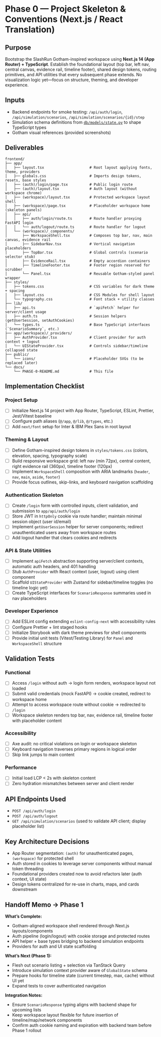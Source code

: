 # Phase 0 — Project Skeleton & Conventions (Next.js / React Translation)

## Purpose

Bootstrap the SlashRun Gotham-inspired workspace using **Next.js 14 (App Router) + TypeScript**. Establish the foundational layout (top bar, left nav, central canvas, evidence rail, timeline footer), shared design tokens, routing primitives, and API utilities that every subsequent phase extends. No visualization logic yet—focus on structure, theming, and developer experience.

## Inputs

- Backend endpoints for smoke testing: `/api/auth/login`, `/api/simulation/scenarios`, `/api/simulation/scenarios/{id}/step`
- Simulation schema definitions from [`db/models/state.py`](../../db/models/state.py) to shape TypeScript types
- Gotham visual references (provided screenshots)

## Deliverables

```
frontend/
├── app/
│   ├── layout.tsx                     # Root layout applying fonts, theme, providers
│   ├── globals.css                    # Imports design tokens, resets, base styles
│   ├── (auth)/login/page.tsx          # Public login route
│   ├── (auth)/layout.tsx              # Auth layout (without workspace chrome)
│   ├── (workspace)/layout.tsx         # Protected workspace layout shell
│   ├── (workspace)/page.tsx           # Placeholder workspace home (skeleton panels)
│   ├── api/
│   │   ├── auth/login/route.ts        # Route handler proxying FastAPI login
│   │   └── auth/logout/route.ts       # Route handler for logout
│   └── (workspace)/_components/
│       ├── WorkspaceShell.tsx         # Composes top bar, nav, main canvas, evidence rail
│       ├── SidebarNav.tsx             # Vertical navigation placeholders
│       ├── TopBar.tsx                 # Global controls (scenario selector stub)
│       ├── EvidenceRail.tsx           # Empty accordion containers
│       ├── TimelineFooter.tsx         # Footer region reserved for scrubber
│       └── Panel.tsx                  # Reusable Gotham-styled panel wrapper
├── styles/
│   ├── tokens.css                     # CSS variables for dark theme + spacing
│   ├── layout.css                     # CSS Modules for shell layout
│   └── typography.css                 # Font stack + utility classes
├── lib/
│   ├── api.ts                         # `apiFetch` helper for server/client usage
│   ├── auth.ts                        # Session helpers (getUserSession, setAuthCookies)
│   └── types.ts                       # Base TypeScript interfaces (`ScenarioSummary`, etc.)
├── app/(workspace)/_providers/
│   ├── AuthProvider.tsx               # Client provider for auth context + logout
│   └── UIStateProvider.tsx            # Controls sidebar/timeline collapsed state
├── public/
│   └── icons/                         # Placeholder SVGs (to be replaced later)
└── docs/
    └── PHASE-0-README.md              # This file
```

## Implementation Checklist

### Project Setup
- [ ] Initialize Next.js 14 project with App Router, TypeScript, ESLint, Prettier, Jest/Vitest baseline
- [ ] Configure path aliases (`@/app`, `@/lib`, `@/types`, etc.)
- [ ] Add `next/font` setup for Inter & IBM Plex Sans in root layout

### Theming & Layout
- [ ] Define Gotham-inspired design tokens in `styles/tokens.css` (colors, elevation, spacing, typography scale)
- [ ] Build responsive workspace grid: left nav (min 72px), central content, right evidence rail (360px), timeline footer (120px)
- [ ] Implement `WorkspaceShell` composition with ARIA landmarks (`header`, `nav`, `main`, `aside`, `footer`)
- [ ] Provide focus outlines, skip-links, and keyboard navigation scaffolding

### Authentication Skeleton
- [ ] Create `/login` form with controlled inputs, client validation, and submission to `app/api/auth/login`
- [ ] Store JWT in `httpOnly` cookie via route handler; maintain minimal session object (user id/email)
- [ ] Implement `getUserSession` helper for server components; redirect unauthenticated users away from workspace routes
- [ ] Add logout handler that clears cookies and redirects

### API & State Utilities
- [ ] Implement `apiFetch` abstraction supporting server/client contexts, automatic auth headers, and 401 handling
- [ ] Stub `AuthProvider` with React context (user, logout) using client component
- [ ] Scaffold `UIStateProvider` with Zustand for sidebar/timeline toggles (no timeline logic yet)
- [ ] Create TypeScript interfaces for `ScenarioResponse` summaries used in nav placeholders

### Developer Experience
- [ ] Add ESLint config extending `eslint-config-next` with accessibility rules
- [ ] Configure Prettier + lint staged hooks
- [ ] Initialize Storybook with dark theme previews for shell components
- [ ] Provide initial unit tests (Vitest/Testing Library) for `Panel` and `WorkspaceShell` structure

## Validation Tests

### Functional
- [ ] Access `/login` without auth → login form renders, workspace layout not loaded
- [ ] Submit valid credentials (mock FastAPI) → cookie created, redirect to workspace home
- [ ] Attempt to access workspace route without cookie → redirected to `/login`
- [ ] Workspace skeleton renders top bar, nav, evidence rail, timeline footer with placeholder content

### Accessibility
- [ ] Axe audit: no critical violations on login or workspace skeleton
- [ ] Keyboard navigation traverses primary regions in logical order
- [ ] Skip link jumps to main content

### Performance
- [ ] Initial load LCP < 2s with skeleton content
- [ ] Zero hydration mismatches between server and client render

## API Endpoints Used

- `POST /api/auth/login`
- `POST /api/auth/logout`
- `GET /api/simulation/scenarios` (used to validate API client; display placeholder list)

## Key Architecture Decisions

- App Router segmentation: `(auth)` for unauthenticated pages, `(workspace)` for protected shell
- Auth stored in cookies to leverage server components without manual token threading
- Foundational providers created now to avoid refactors later (auth context, UI state)
- Design tokens centralized for re-use in charts, maps, and cards downstream

## Handoff Memo → Phase 1

**What’s Complete:**
- Gotham-aligned workspace shell rendered through Next.js layouts/components
- Auth pipeline (login/logout) with cookie storage and protected routes
- API helper + base types bridging to backend simulation endpoints
- Providers for auth and UI state scaffolding

**What’s Next (Phase 1):**
- Flesh out scenario listing + selection via TanStack Query
- Introduce simulation context provider aware of `GlobalState` schema
- Prepare hooks for timeline state (current timestep, max, cache) without UI yet
- Expand tests to cover authenticated navigation

**Integration Notes:**
- Ensure `ScenarioResponse` typing aligns with backend shape for upcoming lists
- Keep workspace layout flexible for future insertion of timeline/map/network components
- Confirm auth cookie naming and expiration with backend team before Phase 1 rollout
